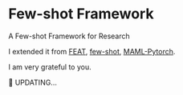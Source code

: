 # Few-shot Framework
 A Few-shot Framework for Research

I extended it from [FEAT](https://github.com/Sha-Lab/FEAT), [few-shot](https://github.com/oscarknagg/few-shot), [MAML-Pytorch](https://github.com/dragen1860/MAML-Pytorch).

I am very grateful to you.

:rice: UPDATING...
